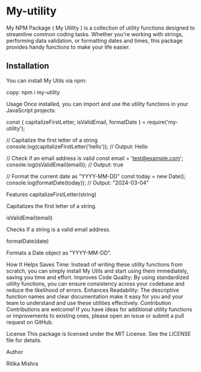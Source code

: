 # My-utility
My NPM Package ( My Utility ) is a collection of utility functions designed to streamline common coding tasks. Whether you're working with strings, performing data validation, or formatting dates and times, this package provides handy functions to make your life easier.

## Installation
You can install My Utils via npm:

copy:  npm i my-utility

Usage Once installed, you can import and use the utility functions in your JavaScript projects:


const { capitalizeFirstLetter, isValidEmail, formatDate } = require('my-utility');

// Capitalize the first letter of a string
console.log(capitalizeFirstLetter('hello')); // Output: Hello

// Check if an email address is valid
const email = 'test@example.com';
console.log(isValidEmail(email)); // Output: true

// Format the current date as "YYYY-MM-DD"
const today = new Date();
console.log(formatDate(today)); // Output: "2024-03-04"

Features
capitalizeFirstLetter(string)

Capitalizes the first letter of a string.

isValidEmail(email)

Checks if a string is a valid email address.

formatDate(date)

Formats a Date object as "YYYY-MM-DD".

How It Helps
Saves Time:
Instead of writing these utility functions from scratch, you can simply install My Utils and start using them immediately, saving you time and effort. Improves Code Quality: By using standardized utility functions, you can ensure consistency across your codebase and reduce the likelihood of errors. Enhances Readability: The descriptive function names and clear documentation make it easy for you and your team to understand and use these utilities effectively. Contribution Contributions are welcome! If you have ideas for additional utility functions or improvements to existing ones, please open an issue or submit a pull request on GitHub.

License
This package is licensed under the MIT License. See the LICENSE file for details.

Author

Ritika Mishra